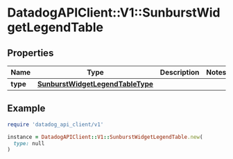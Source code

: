 # DatadogAPIClient::V1::SunburstWidgetLegendTable

## Properties

| Name     | Type                                                                  | Description | Notes |
| -------- | --------------------------------------------------------------------- | ----------- | ----- |
| **type** | [**SunburstWidgetLegendTableType**](SunburstWidgetLegendTableType.md) |             |       |

## Example

```ruby
require 'datadog_api_client/v1'

instance = DatadogAPIClient::V1::SunburstWidgetLegendTable.new(
  type: null
)
```
